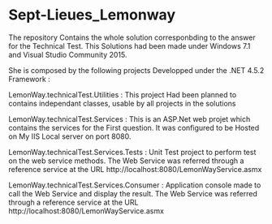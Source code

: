 # Sept-Lieues_Lemonway

The repository Contains the whole solution corresponbding to the answer for the Technical Test.
This Solutions had been made under Windows 7.1 and Visual Studio Community 2015.

She is composed by the following projects Developped under the .NET 4.5.2 Framework :

LemonWay.technicalTest.Utilities :
This project Had been planned to contains independant classes, usable by all projects in the solutions

LemonWay.technicalTest.Services :
This is an ASP.Net web projet which contains the services for the First question.
It was configured to be Hosted on My IIS Local server on port 8080.

LemonWay.technicalTest.Services.Tests :
Unit Test project to perform test on the web service methods.
The Web Service was referred through a reference service at the URL http://localhost:8080/LemonWayService.asmx

LemonWay.technicalTest.Services.Consumer : 
Application console made to call the Web Service and display the result.
The Web Service was referred through a reference service at the URL http://localhost:8080/LemonWayService.asmx
